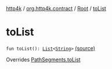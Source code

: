 [http4k](../../index.md) / [org.http4k.contract](../index.md) / [Root](index.md) / [toList](./to-list.md)

# toList

`fun toList(): `[`List`](https://kotlinlang.org/api/latest/jvm/stdlib/kotlin.collections/-list/index.html)`<`[`String`](https://kotlinlang.org/api/latest/jvm/stdlib/kotlin/-string/index.html)`>` [(source)](https://github.com/http4k/http4k/blob/master/http4k-contract/src/main/kotlin/org/http4k/contract/PathSegments.kt#L34)

Overrides [PathSegments.toList](../-path-segments/to-list.md)

